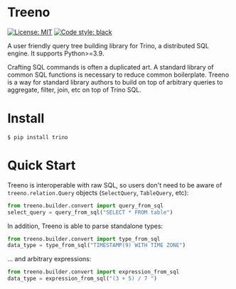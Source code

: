 # Treeno

[![License: MIT](https://img.shields.io/badge/License-MIT-yellow.svg)](https://opensource.org/licenses/MIT)
<a href="https://github.com/psf/black"><img alt="Code style: black" src="https://img.shields.io/badge/code%20style-black-000000.svg"></a>


A user friendly query tree building library for Trino, a distributed SQL engine.
It supports Python>=3.9.

Crafting SQL commands is often a duplicated art.
A standard library of common SQL functions is necessary to reduce common boilerplate.
Treeno is a way for standard library authors to build on top of arbitrary queries to
aggregate, filter, join, etc on top of Trino SQL.

# Install

```
$ pip install trino
```

# Quick Start

Treeno is interoperable with raw SQL, so users don't need to be aware of `treeno.relation.Query` objects (`SelectQuery`, `TableQuery`, etc):

```python
from treeno.builder.convert import query_from_sql
select_query = query_from_sql("SELECT * FROM table")
```

In addition, Treeno is able to parse standalone types:

```python
from treeno.builder.convert import type_from_sql
data_type = type_from_sql("TIMESTAMP(9) WITH TIME ZONE")
```

... and arbitrary expressions:

```python
from treeno.builder.convert import expression_from_sql
data_type = expression_from_sql("(3 + 5) / 7 ")
```
